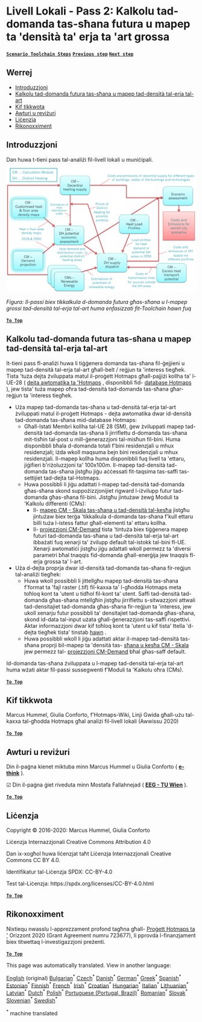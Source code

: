 <h1><a class="anchor" id="local-level---step-2--calculation-of-future-heat-demand-and-gross-floor-area-density-maps" href="#local-level---step-2--calculation-of-future-heat-demand-and-gross-floor-area-density-maps"><i class="fa fa-link"></i></a>Livell Lokali - Pass 2: Kalkolu tad-domanda tas-sħana futura u mapep ta &#39;densità ta&#39; erja ta &#39;art grossa</h1><p> <a href="guide-local-and-municipal-levels#the-hotmaps-scenario-toolchain-different-steps"><strong><code>Scenario Toolchain Steps</code></strong></a> <a href="step-1-analysis-of-current-heat-demand-and-available-resource-potentials"><strong><code>Previous step</code></strong></a> <a href="step-3-Calculation-of-costs-of-decentral-heat-supply"><strong><code>Next step</code></strong></a><br/></p><h2><a class="anchor" id="table-of-contents" href="#table-of-contents"><i class="fa fa-link"></i></a> Werrej</h2><ul><li> <a href="#introduction">Introduzzjoni</a></li><li> <a href="#calculation-of-future-heat-demand-and-gross-floor-area-density-maps">Kalkolu tad-domanda futura tas-sħana u mapep tad-densità tal-erja tal-art</a></li><li> <a href="#how-to-cite">Kif tikkwota</a></li><li> <a href="#authors-and-reviewers">Awturi u reviżuri</a></li><li> <a href="#license">Liċenzja</a></li><li> <a href="#acknowledgement">Rikonoxximent</a></li></ul><h2><a class="anchor" id="introduction" href="#introduction"><i class="fa fa-link"></i></a> Introduzzjoni</h2><p> Dan huwa t-tieni pass tal-analiżi fil-livell lokali u muniċipali.</p><img src="/en/Step-2-Calculation-of-future-heat-demand-and-gross-floor-area-density-maps/Hotmaps_Local_Toolchain_Step_2final.png"/><p> <em>Figura: Il-passi biex tikkalkula d-domanda futura għas-sħana u l-mapep grossi tad-densità tal-erja tal-art huma enfasizzati fit-Toolchain hawn fuq</em></p><p><ins> <code><strong><a href="#table-of-contents">To Top</a></strong></code></ins></p><h2><a class="anchor" id="calculation-of-future-heat-demand-and-gross-floor-area-density-maps" href="#calculation-of-future-heat-demand-and-gross-floor-area-density-maps"><i class="fa fa-link"></i></a> Kalkolu tad-domanda futura tas-sħana u mapep tad-densità tal-erja tal-art</h2><p> It-tieni pass fl-analiżi huwa li tiġġenera domanda tas-sħana fil-ġejjieni u mapep tad-densità tal-erja tal-art għall-belt / reġjun ta &#39;interess tiegħek. Tista &#39;tuża dejta żviluppata matul il-proġett Hotmaps għall-pajjiżi kollha ta&#39; l-UE-28 ( <a href="https://wiki.hotmaps.eu/en/Hotmaps-open-data-repositories">dejta awtomatika ta &#39;Hotmaps</a> , disponibbli fid- <a href="https://gitlab.com/hotmaps">database Hotmaps</a> ), jew tista&#39; tuża mapep oħra tad-densità tad-domanda tas-sħana għar-reġjun ta &#39;interess tiegħek.</p><ul><li> Uża mapep tad-domanda tas-sħana u tad-densità tal-erja tal-art żviluppati matul il-proġett Hotmaps - dejta awtomatika dwar id-densità tad-domanda tas-sħana mid-database Hotmaps:<ul><li> Għall-Istati Membri kollha tal-UE 28 (SM), ġew żviluppati mapep tad-densità tad-domanda tas-sħana li jirriflettu d-domanda tas-sħana mit-tisħin tal-post u mill-ġenerazzjoni tal-misħun fil-bini. Huma disponibbli bħala d-domanda totali f&#39;bini residenzjali u mhux residenzjali; iżda wkoll maqsuma bejn bini residenzjali u mhux residenzjali. Il-mapep kollha huma disponibbli fuq livell ta &#39;ettaru, jiġifieri b&#39;riżoluzzjoni ta&#39; 100x100m. Il-mapep tad-densità tad-domanda tas-sħana jistgħu jiġu aċċessati fit-taqsima tas-saffi tas-settijiet tad-dejta tal-Hotmaps.</li><li> Huwa possibbli li jiġu adattati l-mapep tad-densità tad-domanda għas-sħana skond suppożizzjonijiet rigward l-iżvilupp futur tad-domanda għas-sħana fil-bini. Jistgħu jintużaw żewġ Moduli ta &#39;Kalkolu differenti (CMs):<ul><li> Il- <a href="https://wiki.hotmaps.eu/en/CM-Scale-heat-and-cool-density-maps">mapep CM - Skala tas-sħana u tad-densità tal-kesħa</a> jistgħu jintużaw biex terġa &#39;tikkalkula d-domanda tas-sħana f&#39;kull ettaru billi tuża l-istess fattur għall-elementi ta&#39; ettaru kollha.</li><li> Il- <a href="https://wiki.hotmaps.eu/en/CM-Demand-projection">projezzjoni CM-Demand</a> tista &#39;tintuża biex tiġġenera mapep futuri tad-domanda tas-sħana u tad-densità tal-erja tal-art ibbażati fuq xenarji ta&#39; żvilupp default tal-istokk tal-bini fl-UE. Xenarji awtomatiċi jistgħu jiġu adattati wkoll permezz ta &#39;diversi parametri bħal tnaqqis fid-domanda għall-enerġija jew tnaqqis fl-erja grossa ta&#39; l-art.</li></ul></li></ul></li><li> Uża d-dejta proprja dwar id-densità tad-domanda tas-sħana fir-reġjun tal-analiżi tiegħek:<ul><li> Huwa wkoll possibbli li jittellgħu mapep tad-densità tas-sħana f&#39;format ta &#39;fajl raster (.tif) fil-kaxxa ta&#39; l-għodda Hotmaps meta toħloq kont ta &#39;utent u tidħol fil-kont ta&#39; utent. Saffi tad-densità tad-domanda għas-sħana mtellgħin jistgħu jirriflettu s-sitwazzjoni attwali tad-densitajiet tad-domanda għas-sħana fir-reġjun ta &#39;interess, jew ukoll xenarju futur possibbli ta&#39; densitajiet tad-domanda għas-sħana, skond id-data tal-input użata għall-ġenerazzjoni tas-saffi rispettivi. Aktar informazzjoni dwar kif toħloq kont ta &#39;utent u kif tista&#39; ttella &#39;d-dejta tiegħek tista&#39; tinstab <a href="https://wiki.hotmaps.eu/en/Introduction-to-user-interface#upper-toolbar_connect">hawn</a> .</li><li> Huwa possibbli wkoll li jiġu adattati aktar il-mapep tad-densità tas-sħana proprji bil-mapep ta &#39;densità tas- <a href="https://wiki.hotmaps.eu/en/CM-Scale-heat-and-cool-density-maps">sħana u kesħa CM - Skala</a> jew permezz tal- <a href="https://wiki.hotmaps.eu/en/CM-Demand-projection">projezzjoni CM-Demand</a> bħal għas-saff default.</li></ul></li></ul><p> Id-domanda tas-sħana żviluppata u l-mapep tad-densità tal-erja tal-art huma wżati aktar fil-passi sussegwenti f&#39;Moduli ta &#39;Kalkolu oħra (CMs).</p><p><ins> <code><strong><a href="#table-of-contents">To Top</a></strong></code></ins></p><h2><a class="anchor" id="how-to-cite" href="#how-to-cite"><i class="fa fa-link"></i></a> Kif tikkwota</h2><p> Marcus Hummel, Giulia Conforto, f&#39;Hotmaps-Wiki, Linji Gwida għall-użu tal-kaxxa tal-għodda Hotmaps għal analiżi fil-livell lokali (Awwissu 2020)</p><p><ins> <code><strong><a href="#table-of-contents">To Top</a></strong></code></ins></p><h2><a class="anchor" id="authors-and-reviewers" href="#authors-and-reviewers"><i class="fa fa-link"></i></a> Awturi u reviżuri</h2><p> Din il-paġna kienet miktuba minn Marcus Hummel u Giulia Conforto ( <strong><a href="https://e-think.ac.at">e-think</a></strong> ).</p><p> ☑ Din il-paġna ġiet riveduta minn Mostafa Fallahnejad ( <strong><a href="https://eeg.tuwien.ac.at/">EEG - TU Wien</a></strong> ).</p><p> <a href="#table-of-contents"><strong><code>To Top</code></strong></a></p><h2><a class="anchor" id="license" href="#license"><i class="fa fa-link"></i></a> Liċenzja</h2><p> Copyright © 2016-2020: Marcus Hummel, Giulia Conforto</p><p> Liċenzja Internazzjonali Creative Commons Attribution 4.0</p><p> Dan ix-xogħol huwa liċenzjat taħt Liċenzja Internazzjonali Creative Commons CC BY 4.0.</p><p> Identifikatur tal-Liċenzja SPDX: CC-BY-4.0</p><p> Test tal-Liċenzja: https://spdx.org/licenses/CC-BY-4.0.html</p><p> <a href="#table-of-contents"><strong><code>To Top</code></strong></a></p><h2><a class="anchor" id="acknowledgement" href="#acknowledgement"><i class="fa fa-link"></i></a> Rikonoxximent</h2><p> Nixtiequ nwasslu l-apprezzament profond tagħna għall- <a href="https://www.hotmaps-project.eu">Proġett Hotmaps ta &#39;</a> Orizzont 2020 (Grant Agreement numru 723677), li pprovda l-finanzjament biex titwettaq l-investigazzjoni preżenti.</p><p><ins> <code><strong><a href="#table-of-contents">To Top</a></strong></code></ins></p>
<!--- THIS IS A SUPER UNIQUE IDENTIFIER -->

This page was automatically translated. View in another language:

[English](../en/Step-2-Calculation-of-future-heat-demand-and-gross-floor-area-density-maps) (original) [Bulgarian](../bg/Step-2-Calculation-of-future-heat-demand-and-gross-floor-area-density-maps)<sup>\*</sup> [Czech](../cs/Step-2-Calculation-of-future-heat-demand-and-gross-floor-area-density-maps)<sup>\*</sup> [Danish](../da/Step-2-Calculation-of-future-heat-demand-and-gross-floor-area-density-maps)<sup>\*</sup> [German](../de/Step-2-Calculation-of-future-heat-demand-and-gross-floor-area-density-maps)<sup>\*</sup> [Greek](../el/Step-2-Calculation-of-future-heat-demand-and-gross-floor-area-density-maps)<sup>\*</sup> [Spanish](../es/Step-2-Calculation-of-future-heat-demand-and-gross-floor-area-density-maps)<sup>\*</sup> [Estonian](../et/Step-2-Calculation-of-future-heat-demand-and-gross-floor-area-density-maps)<sup>\*</sup> [Finnish](../fi/Step-2-Calculation-of-future-heat-demand-and-gross-floor-area-density-maps)<sup>\*</sup> [French](../fr/Step-2-Calculation-of-future-heat-demand-and-gross-floor-area-density-maps)<sup>\*</sup> [Irish](../ga/Step-2-Calculation-of-future-heat-demand-and-gross-floor-area-density-maps)<sup>\*</sup> [Croatian](../hr/Step-2-Calculation-of-future-heat-demand-and-gross-floor-area-density-maps)<sup>\*</sup> [Hungarian](../hu/Step-2-Calculation-of-future-heat-demand-and-gross-floor-area-density-maps)<sup>\*</sup> [Italian](../it/Step-2-Calculation-of-future-heat-demand-and-gross-floor-area-density-maps)<sup>\*</sup> [Lithuanian](../lt/Step-2-Calculation-of-future-heat-demand-and-gross-floor-area-density-maps)<sup>\*</sup> [Latvian](../lv/Step-2-Calculation-of-future-heat-demand-and-gross-floor-area-density-maps)<sup>\*</sup>  [Dutch](../nl/Step-2-Calculation-of-future-heat-demand-and-gross-floor-area-density-maps)<sup>\*</sup> [Polish](../pl/Step-2-Calculation-of-future-heat-demand-and-gross-floor-area-density-maps)<sup>\*</sup> [Portuguese (Portugal, Brazil)](../pt/Step-2-Calculation-of-future-heat-demand-and-gross-floor-area-density-maps)<sup>\*</sup> [Romanian](../ro/Step-2-Calculation-of-future-heat-demand-and-gross-floor-area-density-maps)<sup>\*</sup> [Slovak](../sk/Step-2-Calculation-of-future-heat-demand-and-gross-floor-area-density-maps)<sup>\*</sup> [Slovenian](../sl/Step-2-Calculation-of-future-heat-demand-and-gross-floor-area-density-maps)<sup>\*</sup> [Swedish](../sv/Step-2-Calculation-of-future-heat-demand-and-gross-floor-area-density-maps)<sup>\*</sup> 

<sup>\*</sup> machine translated
